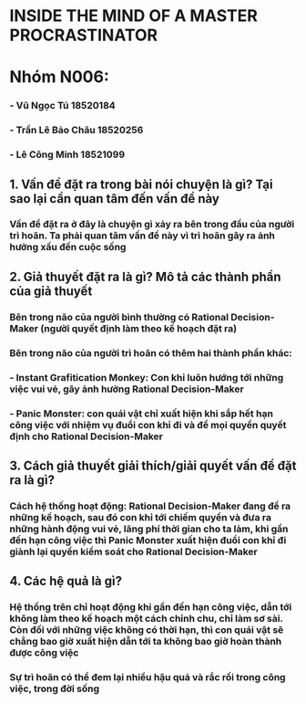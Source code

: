 # INSIDE THE MIND OF A MASTER PROCRASTINATOR

# Nhóm N006:
### - Vũ Ngọc Tú 18520184
### - Trần Lê Bảo Châu 18520256
### - Lê Công Minh 18521099


## 1. Vấn đề đặt ra trong bài nói chuyện là gì? Tại sao lại cần quan tâm đến vấn đề này
### Vấn đề đặt ra ở đây là chuyện gì xảy ra bên trong đầu của người trì hoãn. Ta phải quan tâm vấn đề này vì trì hoãn gây ra ảnh hưởng xấu đến cuộc sống


## 2. Giả thuyết đặt ra là gì? Mô tả các thành phần của giả thuyết
### Bên trong não của người bình thường có Rational Decision-Maker (người quyết định làm theo kế hoạch đặt ra)
### Bên trong não của người trì hoãn có thêm hai thành phần khác: 
###   - Instant Grafitication Monkey: Con khỉ luôn hướng tới những việc vui vẻ, gây ảnh hưởng Rational Decision-Maker
###   - Panic Monster: con quái vật chỉ xuất hiện khi sắp hết hạn công việc với nhiệm vụ đuổi con khỉ đi và để mọi quyền quyết định cho Rational Decision-Maker


## 3. Cách giả thuyết giải thích/giải quyết vấn đề đặt ra là gì?
### Cách hệ thống hoạt động: Rational Decision-Maker đang đề ra những kế hoạch, sau đó con khỉ tới chiếm quyền và đưa ra những hành động vui vẻ, lãng phí thời gian cho ta làm, khi gần đến hạn công việc thì Panic Monster xuất hiện đuổi con khỉ đi giành lại quyền kiểm soát cho Rational Decision-Maker


## 4. Các hệ quả là gì?
### Hệ thống trên chỉ hoạt động khi gần đến hạn công việc, dẫn tới không làm theo kế hoạch một cách chỉnh chu, chỉ làm sơ sài. Còn đối với những việc không có thời hạn, thì con quái vật sẽ chẳng bao giờ xuất hiện dẫn tới ta không bao giờ hoàn thành được công việc
### Sự trì hoãn có thể đem lại nhiều hậu quả và rắc rối trong công việc, trong đời sống
